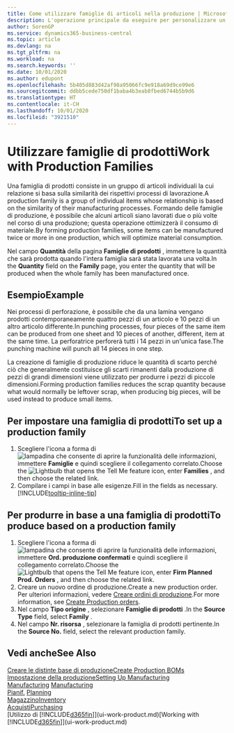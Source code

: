 ```yaml
---
title: Come utilizzare famiglie di articoli nella produzione | Microsoft Docs
description: L'operazione principale da eseguire per personalizzare un calendario di base per la propria società, o per uno dei partner commerciali, è la modifica dello stato dei giorni lavorativi e non lavorativi.
author: SorenGP
ms.service: dynamics365-business-central
ms.topic: article
ms.devlang: na
ms.tgt_pltfrm: na
ms.workload: na
ms.search.keywords: ''
ms.date: 10/01/2020
ms.author: edupont
ms.openlocfilehash: 5b405d883d42af98a95066fc9e918a69d9ce99e6
ms.sourcegitcommit: ddbb5cede750df1baba4b3eab8fbed6744b5b9d6
ms.translationtype: HT
ms.contentlocale: it-CH
ms.lasthandoff: 10/01/2020
ms.locfileid: "3921510"
---
```

# <a name="work-with-production-families"></a><span data-ttu-id="8239f-103">Utilizzare famiglie di prodotti</span><span class="sxs-lookup"><span data-stu-id="8239f-103">Work with Production Families</span></span>
<span data-ttu-id="8239f-104">Una famiglia di prodotti consiste in un gruppo di articoli individuali la cui relazione si basa sulla similarità dei rispettivi processi di lavorazione.</span><span class="sxs-lookup"><span data-stu-id="8239f-104">A production family is a group of individual items whose relationship is based on the similarity of their manufacturing processes.</span></span> <span data-ttu-id="8239f-105">Formando delle famiglie di produzione, è possibile che alcuni articoli siano lavorati due o più volte nel corso di una produzione; questa operazione ottimizzerà il consumo di materiale.</span><span class="sxs-lookup"><span data-stu-id="8239f-105">By forming production families, some items can be manufactured twice or more in one production, which will optimize material consumption.</span></span>

<span data-ttu-id="8239f-106">Nel campo **Quantità** della pagina **Famiglie di prodotti** , immettere la quantità che sarà prodotta quando l'intera famiglia sarà stata lavorata una volta.</span><span class="sxs-lookup"><span data-stu-id="8239f-106">In the **Quantity** field on the **Family** page, you enter the quantity that will be produced when the whole family has been manufactured once.</span></span>

## <a name="example"></a><span data-ttu-id="8239f-107">Esempio</span><span class="sxs-lookup"><span data-stu-id="8239f-107">Example</span></span>
<span data-ttu-id="8239f-108">Nei processi di perforazione, è possibile che da una lamina vengano prodotti contemporaneamente quattro pezzi di un articolo e 10 pezzi di un altro articolo differente.</span><span class="sxs-lookup"><span data-stu-id="8239f-108">In punching processes, four pieces of the same item can be produced from one sheet and 10 pieces of another, different, item at the same time.</span></span> <span data-ttu-id="8239f-109">La perforatrice perforerà tutti i 14 pezzi in un'unica fase.</span><span class="sxs-lookup"><span data-stu-id="8239f-109">The punching machine will punch all 14 pieces in one step.</span></span>

<span data-ttu-id="8239f-110">La creazione di famiglie di produzione riduce le quantità di scarto perché ciò che generalmente costituisce gli scarti rimanenti dalla produzione di pezzi di grandi dimensioni viene utilizzato per produrre i pezzi di piccole dimensioni.</span><span class="sxs-lookup"><span data-stu-id="8239f-110">Forming production families reduces the scrap quantity because what would normally be leftover scrap, when producing big pieces, will be used instead to produce small items.</span></span>

## <a name="to-set-up-a-production-family"></a><span data-ttu-id="8239f-111">Per impostare una famiglia di prodotti</span><span class="sxs-lookup"><span data-stu-id="8239f-111">To set up a production family</span></span>
1. <span data-ttu-id="8239f-112">Scegliere l'icona a forma di ![lampadina che consente di aprire la funzionalità delle informazioni](media/ui-search/search_small.png "Informazioni sull'operazione che si desidera eseguire"), immettere **Famiglie** e quindi scegliere il collegamento correlato.</span><span class="sxs-lookup"><span data-stu-id="8239f-112">Choose the ![Lightbulb that opens the Tell Me feature](media/ui-search/search_small.png "Tell me what you want to do") icon, enter **Families** , and then choose the related link.</span></span>
2. <span data-ttu-id="8239f-113">Compilare i campi in base alle esigenze.</span><span class="sxs-lookup"><span data-stu-id="8239f-113">Fill in the fields as necessary.</span></span> [!INCLUDE[tooltip-inline-tip](includes/tooltip-inline-tip_md.md)]

## <a name="to-produce-based-on-a-production-family"></a><span data-ttu-id="8239f-114">Per produrre in base a una famiglia di prodotti</span><span class="sxs-lookup"><span data-stu-id="8239f-114">To produce based on a production family</span></span>
1. <span data-ttu-id="8239f-115">Scegliere l'icona a forma di ![lampadina che consente di aprire la funzionalità delle informazioni](media/ui-search/search_small.png "Informazioni sull'operazione che si desidera eseguire"), immettere **Ord. produzione confermati** e quindi scegliere il collegamento correlato.</span><span class="sxs-lookup"><span data-stu-id="8239f-115">Choose the ![Lightbulb that opens the Tell Me feature](media/ui-search/search_small.png "Tell me what you want to do") icon, enter **Firm Planned Prod. Orders** , and then choose the related link.</span></span>
2. <span data-ttu-id="8239f-116">Creare un nuovo ordine di produzione.</span><span class="sxs-lookup"><span data-stu-id="8239f-116">Create a new production order.</span></span> <span data-ttu-id="8239f-117">Per ulteriori informazioni, vedere [Creare ordini di produzione](production-how-to-create-production-orders.md).</span><span class="sxs-lookup"><span data-stu-id="8239f-117">For more information, see [Create Production orders](production-how-to-create-production-orders.md).</span></span>
3. <span data-ttu-id="8239f-118">Nel campo **Tipo origine** , selezionare **Famiglie di prodotti** .</span><span class="sxs-lookup"><span data-stu-id="8239f-118">In the **Source Type** field, select **Family** .</span></span>  
4. <span data-ttu-id="8239f-119">Nel campo **Nr. risorsa** , selezionare la famiglia di prodotti pertinente.</span><span class="sxs-lookup"><span data-stu-id="8239f-119">In the **Source No.** field, select the relevant production family.</span></span>

## <a name="see-also"></a><span data-ttu-id="8239f-120">Vedi anche</span><span class="sxs-lookup"><span data-stu-id="8239f-120">See Also</span></span>
[<span data-ttu-id="8239f-121">Creare le distinte base di produzione</span><span class="sxs-lookup"><span data-stu-id="8239f-121">Create Production BOMs</span></span>](production-how-to-create-production-boms.md)  
[<span data-ttu-id="8239f-122">Impostazione della produzione</span><span class="sxs-lookup"><span data-stu-id="8239f-122">Setting Up Manufacturing</span></span>](production-configure-production-processes.md)  
<span data-ttu-id="8239f-123">[Manufacturing](production-manage-manufacturing.md)  </span><span class="sxs-lookup"><span data-stu-id="8239f-123">[Manufacturing](production-manage-manufacturing.md)  </span></span>  
<span data-ttu-id="8239f-124">[Pianif.](production-planning.md) </span><span class="sxs-lookup"><span data-stu-id="8239f-124">[Planning](production-planning.md) </span></span>  
[<span data-ttu-id="8239f-125">Magazzino</span><span class="sxs-lookup"><span data-stu-id="8239f-125">Inventory</span></span>](inventory-manage-inventory.md)  
[<span data-ttu-id="8239f-126">Acquisti</span><span class="sxs-lookup"><span data-stu-id="8239f-126">Purchasing</span></span>](purchasing-manage-purchasing.md)  
<span data-ttu-id="8239f-127">[Utilizzo di [!INCLUDE[d365fin](includes/d365fin_md.md)]](ui-work-product.md)</span><span class="sxs-lookup"><span data-stu-id="8239f-127">[Working with [!INCLUDE[d365fin](includes/d365fin_md.md)]](ui-work-product.md)</span></span>
